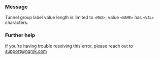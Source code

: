 
### Message
Tunnel group label value length is limited to <code>&lt;MAX&gt;</code>; value <code>&lt;NAME&gt;</code> has <code>&lt;VAL&gt;</code> characters.

### Further help
If you're having trouble resolving this error, please reach out to [support@ngrok.com](mailto:support@ngrok.com?subject=Help%20with%20ERR_NGROK_6510)

